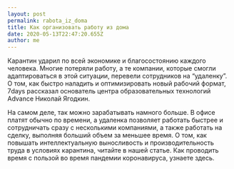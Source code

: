 ```yaml
---
layout: post
permalink: rabota_iz_doma
title: Как организовать работу из дома
date: 2020-05-13T22:47:20.655Z
author: me
---
```

Карантин ударил по всей экономике и благосостоянию каждого человека. Многие потеряли работу, а те компании, которые смогли адаптироваться в этой ситуации, перевели сотрудников на “удаленку”. О том, как быстро наладить и оптимизировать новый рабочий формат, 7days рассказал основатель центра образовательных технологий Advance Николай Ягодкин. 

На самом деле, так можно зарабатывать намного больше. В офисе платят обычно по времени, а удаленка позволяет работать быстрее и сотрудничать сразу с несколькими компаниями, а также работать на сделку, выполняя больший объем за меньшее время. О том, как повышать интеллектуальную выносливость и производительность труда в условиях карантина, читайте в нашей статье. Как проводить время с пользой во время пандемии коронавируса, узнаете здесь. 